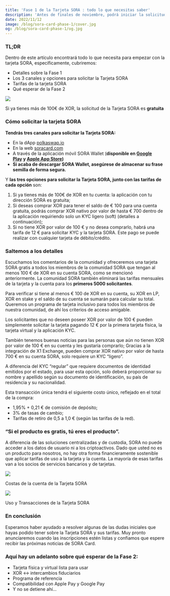 ```yaml
---
title: 'Fase 1 de la Tarjeta SORA : todo lo que necesitas saber'
description: 'Antes de finales de noviembre, podrá iniciar la solicitud de la tarjeta y el procedimiento KYC con toda seguridad y privacidad, y solicitar su Tarjeta SORA a través de Polkaswap.io, soracard.com o SORA Wallet. Aquí está lo que necesita saber.'
date: 2022/11/12
image: /blog/sora-card-phase-1/cover.jpg
og: /blog/sora-card-phase-1/og.jpg
---
```


### TL;DR

Dentro de este artículo encontrará todo lo que necesita para empezar con la tarjeta SORA, específicamente, cubriremos:

- Detalles sobre la Fase 1
- Los 3 canales y opciones para solicitar la Tarjeta SORA
- Tarifas de la tarjeta SORA
- Qué esperar de la Fase 2

![](https://miro.medium.com/v2/resize:fit:1400/0*TWuiFkV0f42U5prG.png)

Si ya tienes más de 100€ de XOR, la solicitud de la Tarjeta SORA es **gratuita**

### Cómo solicitar la tarjeta SORA

**Tendrás tres canales para solicitar la Tarjeta SORA:**

- En la dApp [polkaswap.io](http://polkaswap.io/)
- En la web [soracard.com](http://soracard.com/)
- A través de la aplicación móvil SORA Wallet (**disponible en [Google Play](https://play.google.com/store/apps/details?id=jp.co.soramitsu.sora&hl=en&gl=US&pli=1) y [Apple App Store](https://apps.apple.com/us/app/sora-dae/id1457566711))**
- **Si acaba de descargar SORA Wallet, asegúrese de almacenar su frase semilla de forma segura.**

Y **las tres opciones para solicitar la Tarjeta SORA, junto con las tarifas de cada opción** son:

1. Si ya tienes más de 100€ de XOR en tu cuenta: la aplicación con tu dirección SORA es gratuita;
2. Si deseas comprar XOR para tener el saldo de € 100 para una cuenta gratuita, podrás comprar XOR nativo por valor de hasta € 700 dentro de la aplicación requiriendo solo un KYC ligero (soft) (detalles a continuación);
3. Si no tiene XOR por valor de 100 € y no desea comprarlo, habrá una tarifa de 12 € para solicitar KYC y la tarjeta SORA. Este pago se puede realizar con cualquier tarjeta de débito/crédito.

### Saltemos a los detalles

Escuchamos los comentarios de la comunidad y ofreceremos una tarjeta SORA gratis a todos los miembros de la comunidad SORA que tengan al menos 100 € de XOR en su cuenta SORA, como se mencionó anteriormente. La comunidad SORA también eliminará las tarifas mensuales de la tarjeta y la cuenta para los **primeros 5000 solicitantes**.

Para verificar si tiene al menos € 100 de XOR en su cuenta, su XOR en LP, XOR en stake y el saldo de su cuenta se sumarán para calcular su total. Queremos un programa de tarjeta inclusivo para todos los miembros de nuestra comunidad, de ahí los criterios de acceso amigable.

Los solicitantes que no deseen poseer XOR por valor de 100 € pueden simplemente solicitar la tarjeta pagando 12 € por la primera tarjeta física, la tarjeta virtual y la aplicación KYC.

También tenemos buenas noticias para las personas que aún no tienen XOR por valor de 100 € en su cuenta y les gustaría comprarlo; Gracias a la integración de X1 Exchange, pueden comprar XOR nativo por valor de hasta 700 € en su cuenta SORA, solo requiere un KYC “ligero”.

A diferencia del KYC “regular” que requiere documentos de identidad emitidos por el estado, para usar esta opción, solo deberá proporcionar su nombre y apellido según su documento de identificación, su país de residencia y su nacionalidad.

Esta transacción única tendrá el siguiente costo único, reflejado en el total de la compra:

- 1,95% + 0,21 € de comisión de depósito;
- 3% de tasas de cambio;
- Tarifas de retiro de 0,5 a 1,0 € (según las tarifas de la red).

### “Si el producto es gratis, tú eres el producto”.

A diferencia de las soluciones centralizadas y de custodia, SORA no puede acceder a los datos de usuario ni a los criptoactivos. Dado que usted no es un producto para nosotros, no hay otra forma financieramente sostenible que aplicar tarifas de uso a la tarjeta y la cuenta. La mayoría de esas tarifas van a los socios de servicios bancarios y de tarjetas.

![](https://miro.medium.com/v2/resize:fit:1400/0*Tfjn5S9CGVbVncD6.png)

Costas de la cuenta de la Tarjeta SORA

![](https://miro.medium.com/v2/resize:fit:1400/0*sxc1rfe00wlUGT8O.png)

Uso y Transacciones de la Tarjeta SORA

### En conclusión

Esperamos haber ayudado a resolver algunas de las dudas iniciales que hayas podido tener sobre la Tarjeta SORA y sus tarifas. Muy pronto anunciaremos cuando las inscripciones estén listas y confiamos que espere recibir las próximas noticias de SORA Card.

### Aquí hay un adelanto sobre qué esperar de la Fase 2:

- Tarjeta física y virtual lista para usar
- XOR ↔ intercambios fiduciarios
- Programa de referencia
- Compatibilidad con Apple Pay y Google Pay
- Y no se detiene ahí…
